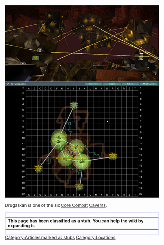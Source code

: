 ![](images/Drugaskan.jpg "fig:Drugaskan.jpg")
![](images/DrugaskanMap.jpg "fig:DrugaskanMap.jpg")

Drugaskan is one of the six [Core Combat](../items/Core_Combat.md)
[Caverns](Caverns.md).

<div style="float: left; border:solid #CCCCFF 1px; margin: 1px;">

|                                                                                     |
| ----------------------------------------------------------------------------------- |
| **This page has been classified as a stub. You can help the wiki by expanding it.** |

</div>

[Category:Articles marked as
stubs](Category:Articles_marked_as_stubs.md)
[Category:Locations](Category:Locations.md)
